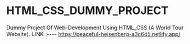 # HTML_CSS_DUMMY_PROJECT
Dummy Project Of Web-Development Using HTML_CSS (A World Tour Website).
LINK  :----  https://peaceful-heisenberg-a3c6d5.netlify.app/
